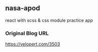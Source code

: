 ## nasa-apod

react with scss & css module practice app

### Original Blog URL

https://velopert.com/3503